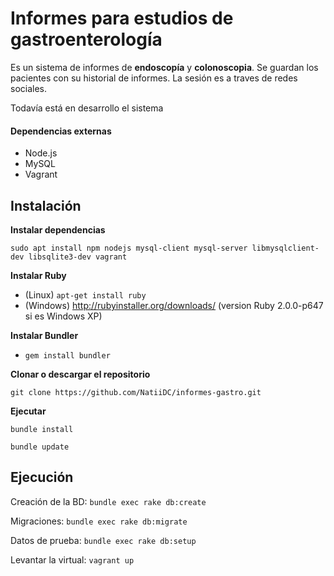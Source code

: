 # Informes para estudios de gastroenterología

Es un sistema de informes de **endoscopía** y **colonoscopia**. Se guardan los pacientes con su historial de informes. La sesión es a traves de redes sociales.

Todavía está en desarrollo el sistema

#### Dependencias externas

* Node.js
* MySQL
* Vagrant

## Instalación

**Instalar dependencias**

`sudo apt install npm nodejs mysql-client mysql-server libmysqlclient-dev libsqlite3-dev vagrant`

**Instalar Ruby**
 
* (Linux) `apt-get install ruby`
* (Windows) http://rubyinstaller.org/downloads/ (version Ruby 2.0.0-p647 si es Windows XP)

**Instalar Bundler**
* `gem install bundler`

**Clonar o descargar el repositorio**

`git clone https://github.com/NatiiDC/informes-gastro.git`

**Ejecutar**

`bundle install`

`bundle update`

## Ejecución

  Creación de la BD: `bundle exec rake db:create`
  
  Migraciones: `bundle exec rake db:migrate`
  
  Datos de prueba: `bundle exec rake db:setup`
  
  Levantar la virtual: `vagrant up`
